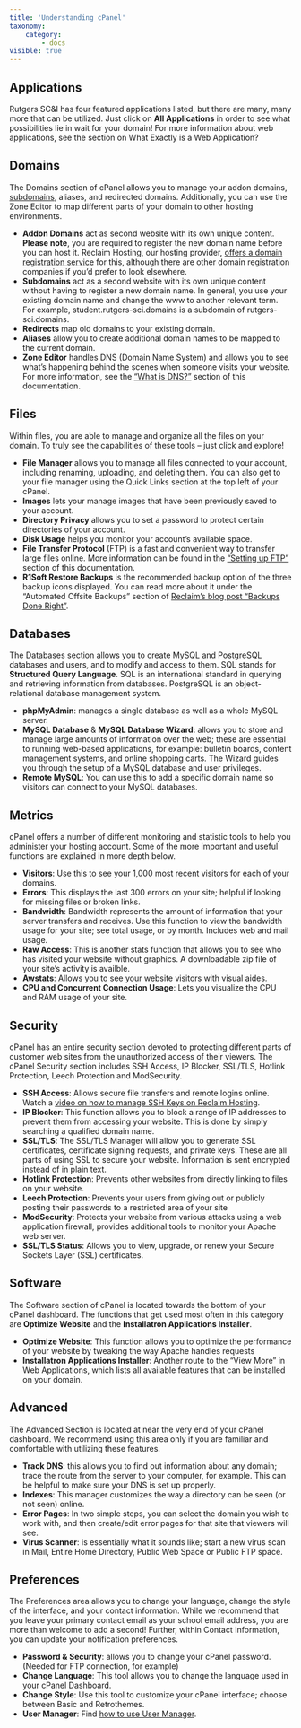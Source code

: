 ```yaml
---
title: 'Understanding cPanel'
taxonomy:
    category:
        - docs
visible: true
---
```


## Applications
Rutgers SC&I has four featured applications listed, but there are many, many more that can be utilized. Just click on **All Applications** in order to see what possibilities lie in wait for your domain! For more information about web applications, see the section on What Exactly is a Web Application?

## Domains
The Domains section of cPanel allows you to manage your addon domains, [subdomains](), aliases, and redirected domains. Additionally, you can use the Zone Editor to map different parts of your domain to other hosting environments.
* **Addon Domains** act as second website with its own unique content. **Please note**, you are required to register the new domain name before you can host it. Reclaim Hosting, our hosting provider, [offers a domain registration service](****) for this, although there are other domain registration companies if you’d prefer to look elsewhere.
* **Subdomains** act as a second website with its own unique content without having to register a new domain name. In general, you use your existing domain name and change the www to another relevant term. For example, student.rutgers-sci.domains is a subdomain of rutgers-sci.domains.
* **Redirects** map old domains to your existing domain.
* **Aliases** allow you to create additional domain names to be mapped to the current domain.
* **Zone Editor** handles DNS (Domain Name System) and allows you to see what’s happening behind the scenes when someone visits your website. For more information, see the [“What is DNS?”]() section of this documentation.

## Files
Within files, you are able to manage and organize all the files on your domain. To truly see the capabilities of these tools – just click and explore!
* **File Manager** allows you to manage all files connected to your account, including renaming, uploading, and deleting them. You can also get to your file manager using the Quick Links section at the top left of your cPanel.
* **Images** lets your manage images that have been previously saved to your account.
* **Directory Privacy** allows you to set a password to protect certain directories of your account.
* **Disk Usage** helps you monitor your account’s available space.
* **File Transfer Protocol** (FTP) is a fast and convenient way to transfer large files online. More information can be found in the [“Setting up FTP”]() section of this documentation.
* **R1Soft Restore Backups** is the recommended backup option of the three backup icons displayed. You can read more about it under the “Automated Offsite Backups” section of [Reclaim’s blog post “Backups Done Right”](https://reclaimhosting.com/backups-done-right/).

## Databases
The Databases section allows you to create MySQL and PostgreSQL databases and users, and to modify and access to them. SQL stands for **Structured Query Language**. SQL is an international standard in querying and retrieving information from databases. PostgreSQL is an object-relational database management system.
* **phpMyAdmin**: manages a single database as well as a whole MySQL server.
* **MySQL Database** & **MySQL Database Wizard**: allows you to store and manage large amounts of information over the web; these are essential to running web-based applications, for example: bulletin boards, content management systems, and online shopping carts. The Wizard guides you through the setup of a MySQL database and user privileges.
* **Remote MySQL**: You can use this to add a specific domain name so visitors can connect to your MySQL databases.

## Metrics
cPanel offers a number of different monitoring and statistic tools to help you administer your hosting account. Some of the more important and useful functions are explained in more depth below.
* **Visitors**: Use this to see your 1,000 most recent visitors for each of your domains.
* **Errors**: This displays the last 300 errors on your site; helpful if looking for missing files or broken links.
* **Bandwidth**: Bandwidth represents the amount of information that your server transfers and receives. Use this function to view the bandwidth usage for your site; see total usage, or by month. Includes web and mail usage.
* **Raw Access**: This is another stats function that allows you to see who has visited your website without graphics. A downloadable zip file of your site’s activity is availble.
* **Awstats**: Allows you to see your website visitors with visual aides.
* **CPU and Concurrent Connection Usage**: Lets you visualize the CPU and RAM usage of your site.

## Security
cPanel has an entire security section devoted to protecting different parts of customer web sites from the unauthorized access of their viewers. The cPanel Security section includes SSH Access, IP Blocker, SSL/TLS, Hotlink Protection, Leech Protection and ModSecurity.
* **SSH Access**: Allows secure file transfers and remote logins online. Watch a [video on how to manage SSH Keys on Reclaim Hosting](https://www.youtube.com/watch?v=aenGmT9P0OU).
* **IP Blocker**: This function allows you to block a range of IP addresses to prevent them from accessing your website. This is done by simply searching a qualified domain name.
* **SSL/TLS**: The SSL/TLS Manager will allow you to generate SSL certificates, certificate signing requests, and private keys. These are all parts of using SSL to secure your website. Information is sent encrypted instead of in plain text.
* **Hotlink Protection**: Prevents other websites from directly linking to files on your website.
* **Leech Protection**: Prevents your users from giving out or publicly posting their passwords to a restricted area of your site
* **ModSecurity**: Protects your website from various attacks using a web application firewall, provides additional tools to monitor your Apache web server.
* **SSL/TLS Status**: Allows you to view, upgrade, or renew your Secure Sockets Layer (SSL) certificates.

## Software
The Software section of cPanel is located towards the bottom of your cPanel dashboard. The functions that get used most often in this category are **Optimize Website** and the **Installatron Applications Installer**. 
* **Optimize Website**: This function allows you to optimize the performance of your website by tweaking the way Apache handles requests
* **Installatron Applications Installer**: Another route to the “View More” in Web Applications, which lists all available features that can be installed on your domain.

## Advanced
The Advanced Section is located at near the very end of your cPanel dashboard. We recommend using this area only if you are familiar and comfortable with utilizing these features.
* **Track DNS**: this allows you to find out information about any domain; trace the route from the server to your computer, for example. This can be helpful to make sure your DNS is set up properly.
* **Indexes**: This manager customizes the way a directory can be seen (or not seen) online.
* **Error Pages**: In two simple steps, you can select the domain you wish to work with, and then create/edit error pages for that site that viewers will see.
* **Virus Scanner**: is essentially what it sounds like; start a new virus scan in Mail, Entire Home Directory, Public Web Space or Public FTP space.

## Preferences
The Preferences area allows you to change your language, change the style of the interface, and your contact information. While we recommend that you leave your primary contact email as your school email address, you are more than welcome to add a second! Further, within Contact Information, you can update your notification preferences.
* **Password & Security**: allows you to change your cPanel password. (Needed for FTP connection, for example)
* **Change Language**: This tool allows you to change the language used in your cPanel Dashboard.
* **Change Style**: Use this tool to customize your cPanel interface; choose between Basic and Retrothemes.
* **User Manager**: Find [how to use User Manager](https://community.reclaimhosting.com/t/new-user-manager-in-cpanel/104).

